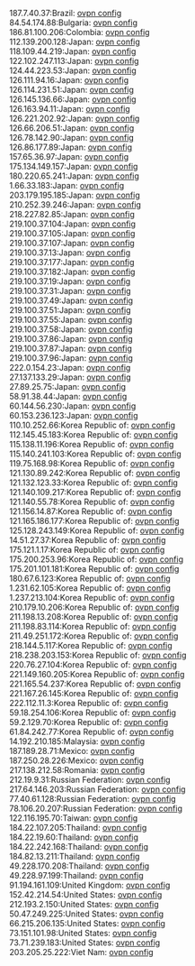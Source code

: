 187.7.40.37:Brazil: [ovpn config](vpn/187_7_40_37.ovpn)  
84.54.174.88:Bulgaria: [ovpn config](vpn/84_54_174_88.ovpn)  
186.81.100.206:Colombia: [ovpn config](vpn/186_81_100_206.ovpn)  
112.139.200.128:Japan: [ovpn config](vpn/112_139_200_128.ovpn)  
118.109.44.219:Japan: [ovpn config](vpn/118_109_44_219.ovpn)  
122.102.247.113:Japan: [ovpn config](vpn/122_102_247_113.ovpn)  
124.44.223.53:Japan: [ovpn config](vpn/124_44_223_53.ovpn)  
126.111.94.16:Japan: [ovpn config](vpn/126_111_94_16.ovpn)  
126.114.231.51:Japan: [ovpn config](vpn/126_114_231_51.ovpn)  
126.145.136.66:Japan: [ovpn config](vpn/126_145_136_66.ovpn)  
126.163.94.11:Japan: [ovpn config](vpn/126_163_94_11.ovpn)  
126.221.202.92:Japan: [ovpn config](vpn/126_221_202_92.ovpn)  
126.66.206.51:Japan: [ovpn config](vpn/126_66_206_51.ovpn)  
126.78.142.90:Japan: [ovpn config](vpn/126_78_142_90.ovpn)  
126.86.177.89:Japan: [ovpn config](vpn/126_86_177_89.ovpn)  
157.65.36.97:Japan: [ovpn config](vpn/157_65_36_97.ovpn)  
175.134.149.157:Japan: [ovpn config](vpn/175_134_149_157.ovpn)  
180.220.65.241:Japan: [ovpn config](vpn/180_220_65_241.ovpn)  
1.66.33.183:Japan: [ovpn config](vpn/1_66_33_183.ovpn)  
203.179.195.185:Japan: [ovpn config](vpn/203_179_195_185.ovpn)  
210.252.39.246:Japan: [ovpn config](vpn/210_252_39_246.ovpn)  
218.227.82.85:Japan: [ovpn config](vpn/218_227_82_85.ovpn)  
219.100.37.104:Japan: [ovpn config](vpn/219_100_37_104.ovpn)  
219.100.37.105:Japan: [ovpn config](vpn/219_100_37_105.ovpn)  
219.100.37.107:Japan: [ovpn config](vpn/219_100_37_107.ovpn)  
219.100.37.13:Japan: [ovpn config](vpn/219_100_37_13.ovpn)  
219.100.37.177:Japan: [ovpn config](vpn/219_100_37_177.ovpn)  
219.100.37.182:Japan: [ovpn config](vpn/219_100_37_182.ovpn)  
219.100.37.19:Japan: [ovpn config](vpn/219_100_37_19.ovpn)  
219.100.37.31:Japan: [ovpn config](vpn/219_100_37_31.ovpn)  
219.100.37.49:Japan: [ovpn config](vpn/219_100_37_49.ovpn)  
219.100.37.51:Japan: [ovpn config](vpn/219_100_37_51.ovpn)  
219.100.37.55:Japan: [ovpn config](vpn/219_100_37_55.ovpn)  
219.100.37.58:Japan: [ovpn config](vpn/219_100_37_58.ovpn)  
219.100.37.86:Japan: [ovpn config](vpn/219_100_37_86.ovpn)  
219.100.37.87:Japan: [ovpn config](vpn/219_100_37_87.ovpn)  
219.100.37.96:Japan: [ovpn config](vpn/219_100_37_96.ovpn)  
222.0.154.23:Japan: [ovpn config](vpn/222_0_154_23.ovpn)  
27.137.133.29:Japan: [ovpn config](vpn/27_137_133_29.ovpn)  
27.89.25.75:Japan: [ovpn config](vpn/27_89_25_75.ovpn)  
58.91.38.44:Japan: [ovpn config](vpn/58_91_38_44.ovpn)  
60.144.56.230:Japan: [ovpn config](vpn/60_144_56_230.ovpn)  
60.153.236.123:Japan: [ovpn config](vpn/60_153_236_123.ovpn)  
110.10.252.66:Korea Republic of: [ovpn config](vpn/110_10_252_66.ovpn)  
112.145.45.183:Korea Republic of: [ovpn config](vpn/112_145_45_183.ovpn)  
115.138.11.196:Korea Republic of: [ovpn config](vpn/115_138_11_196.ovpn)  
115.140.241.103:Korea Republic of: [ovpn config](vpn/115_140_241_103.ovpn)  
119.75.168.98:Korea Republic of: [ovpn config](vpn/119_75_168_98.ovpn)  
121.130.89.242:Korea Republic of: [ovpn config](vpn/121_130_89_242.ovpn)  
121.132.123.33:Korea Republic of: [ovpn config](vpn/121_132_123_33.ovpn)  
121.140.109.217:Korea Republic of: [ovpn config](vpn/121_140_109_217.ovpn)  
121.140.55.78:Korea Republic of: [ovpn config](vpn/121_140_55_78.ovpn)  
121.156.14.87:Korea Republic of: [ovpn config](vpn/121_156_14_87.ovpn)  
121.165.186.177:Korea Republic of: [ovpn config](vpn/121_165_186_177.ovpn)  
125.128.243.149:Korea Republic of: [ovpn config](vpn/125_128_243_149.ovpn)  
14.51.27.37:Korea Republic of: [ovpn config](vpn/14_51_27_37.ovpn)  
175.121.1.17:Korea Republic of: [ovpn config](vpn/175_121_1_17.ovpn)  
175.200.253.96:Korea Republic of: [ovpn config](vpn/175_200_253_96.ovpn)  
175.201.101.181:Korea Republic of: [ovpn config](vpn/175_201_101_181.ovpn)  
180.67.6.123:Korea Republic of: [ovpn config](vpn/180_67_6_123.ovpn)  
1.231.62.105:Korea Republic of: [ovpn config](vpn/1_231_62_105.ovpn)  
1.237.213.104:Korea Republic of: [ovpn config](vpn/1_237_213_104.ovpn)  
210.179.10.206:Korea Republic of: [ovpn config](vpn/210_179_10_206.ovpn)  
211.198.13.208:Korea Republic of: [ovpn config](vpn/211_198_13_208.ovpn)  
211.198.83.114:Korea Republic of: [ovpn config](vpn/211_198_83_114.ovpn)  
211.49.251.172:Korea Republic of: [ovpn config](vpn/211_49_251_172.ovpn)  
218.144.5.117:Korea Republic of: [ovpn config](vpn/218_144_5_117.ovpn)  
218.238.203.153:Korea Republic of: [ovpn config](vpn/218_238_203_153.ovpn)  
220.76.27.104:Korea Republic of: [ovpn config](vpn/220_76_27_104.ovpn)  
221.149.160.205:Korea Republic of: [ovpn config](vpn/221_149_160_205.ovpn)  
221.165.54.237:Korea Republic of: [ovpn config](vpn/221_165_54_237.ovpn)  
221.167.26.145:Korea Republic of: [ovpn config](vpn/221_167_26_145.ovpn)  
222.112.11.3:Korea Republic of: [ovpn config](vpn/222_112_11_3.ovpn)  
59.18.254.106:Korea Republic of: [ovpn config](vpn/59_18_254_106.ovpn)  
59.2.129.70:Korea Republic of: [ovpn config](vpn/59_2_129_70.ovpn)  
61.84.242.77:Korea Republic of: [ovpn config](vpn/61_84_242_77.ovpn)  
14.192.210.185:Malaysia: [ovpn config](vpn/14_192_210_185.ovpn)  
187.189.28.71:Mexico: [ovpn config](vpn/187_189_28_71.ovpn)  
187.250.28.226:Mexico: [ovpn config](vpn/187_250_28_226.ovpn)  
217.138.212.58:Romania: [ovpn config](vpn/217_138_212_58.ovpn)  
212.19.9.31:Russian Federation: [ovpn config](vpn/212_19_9_31.ovpn)  
217.64.146.203:Russian Federation: [ovpn config](vpn/217_64_146_203.ovpn)  
77.40.61.128:Russian Federation: [ovpn config](vpn/77_40_61_128.ovpn)  
78.106.20.207:Russian Federation: [ovpn config](vpn/78_106_20_207.ovpn)  
122.116.195.70:Taiwan: [ovpn config](vpn/122_116_195_70.ovpn)  
184.22.107.205:Thailand: [ovpn config](vpn/184_22_107_205.ovpn)  
184.22.19.60:Thailand: [ovpn config](vpn/184_22_19_60.ovpn)  
184.22.242.168:Thailand: [ovpn config](vpn/184_22_242_168.ovpn)  
184.82.13.211:Thailand: [ovpn config](vpn/184_82_13_211.ovpn)  
49.228.170.208:Thailand: [ovpn config](vpn/49_228_170_208.ovpn)  
49.228.97.199:Thailand: [ovpn config](vpn/49_228_97_199.ovpn)  
91.194.161.109:United Kingdom: [ovpn config](vpn/91_194_161_109.ovpn)  
152.42.214.54:United States: [ovpn config](vpn/152_42_214_54.ovpn)  
212.193.2.150:United States: [ovpn config](vpn/212_193_2_150.ovpn)  
50.47.249.225:United States: [ovpn config](vpn/50_47_249_225.ovpn)  
66.215.206.135:United States: [ovpn config](vpn/66_215_206_135.ovpn)  
73.151.101.98:United States: [ovpn config](vpn/73_151_101_98.ovpn)  
73.71.239.183:United States: [ovpn config](vpn/73_71_239_183.ovpn)  
203.205.25.222:Viet Nam: [ovpn config](vpn/203_205_25_222.ovpn)  
